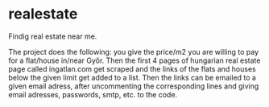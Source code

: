 # realestate
Findig real estate near me.

The project does the following: you give the price/m2 you are willing to pay for a flat/house in/near Győr. Then the first 4 pages of hungarian real estate page called ingatlan.com get scraped and the links of the flats and houses below the given limit get added to a list. Then the links can be emailed to a given email adress, after uncommenting the corresponding lines and giving email adresses, passwords, smtp, etc. to the code. 
